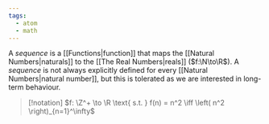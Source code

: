 ```yaml
---
tags:
  - atom
  - math
---
```

A *sequence* is a [[Functions|function]] that maps the [[Natural Numbers|naturals]] to the [[The Real Numbers|reals]] ($f:\N\to\R$). A *sequence* is not always explicitly defined for every [[Natural Numbers|natural number]], but this is tolerated as we are interested in long-term behaviour.

> [!notation] $f: \Z^+ \to \R \text{ s.t. } f(n) = n^2 \iff \left( n^2 \right)_{n=1}^\infty$